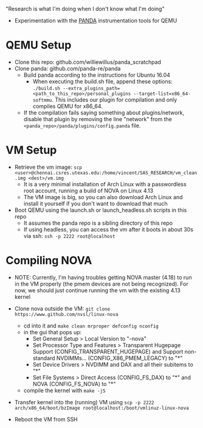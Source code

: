 "Research is what I'm doing when I don't know what I'm doing"

- Experimentation with the [PANDA](https://www.github.com/panda-re/panda) instrumentation tools for QEMU

# QEMU Setup
* Clone this repo: github.com/williewillus/panda_scratchpad
* Clone panda: github.com/panda-re/panda
  * Build panda according to the instructions for Ubuntu 16.04
    * When executing the build.sh file, append these options: `./build.sh --extra_plugins_path=<path_to_this_repo>/personal_plugins --target-list=x86_64-softmmu`. This includes our plugin for compilation and only compiles QEMU for x86_64.
  * If the compilation fails saying something about plugins/network, disable that plugin by removing the line "network" from the `<panda_repo>/panda/plugins/config.panda` file.

# VM Setup
* Retrieve the vm image: `scp <user>@chennai.csres.utexas.edu:/home/vincent/SAS_RESEARCH/vm_clean.img <dest>/vm.img`
  * It is a very minimal installation of Arch Linux with a passwordless root account, running a build of NOVA on Linux 4.13
  * The VM image is big, so you can also download Arch Linux and install it yourself if you don't want to download that much
* Boot QEMU using the launch.sh or launch_headless.sh scripts in this repo
  * It assumes the panda repo is a sibling directory of this repo
  * If using headless, you can access the vm after it boots in about 30s via ssh: `ssh -p 2222 root@localhost`

# Compiling NOVA
* NOTE: Currently, I'm having troubles getting NOVA master (4.18) to run in the VM properly (the pmem devices are not being recognized). For now, we should just continue running the vm with the existing 4.13 kernel

* Clone nova outside the VM: `git clone https://www.github.com/nvsl/linux-nova`
  * cd into it and `make clean mrproper defconfig nconfig`
  * in the gui that pops up:
    * Set General Setup > Local Version to "-nova"
    * Set Processor Type and Features > Transparent Hugepage Support (CONFIG_TRANSPARENT_HUGEPAGE) and Support non-standard NVDIMMs... (CONFIG_X86_PMEM_LEGACY) to "\*"
    * Set Device Drivers > NVDIMM and DAX and all their subitems to "\*"    
    * Set File Systems > Direct Access (CONFIG_FS_DAX) to "\*" and NOVA (CONFIG_FS_NOVA) to "\*"
  * compile the kernel with `make -j5`  
* Transfer kernel into the (running) VM using `scp -p 2222 arch/x86_64/boot/bzImage root@localhost:/boot/vmlinuz-linux-nova`
* Reboot the VM from SSH